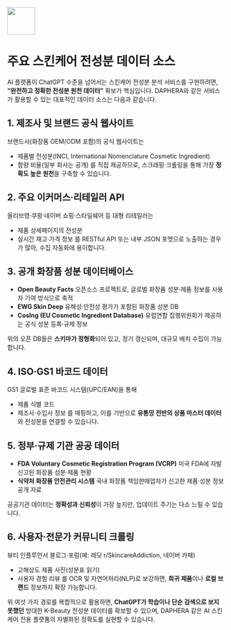 <img src="https://r2cdn.perplexity.ai/pplx-full-logo-primary-dark%402x.png" style="height:64px;margin-right:32px"/>

# 주요 스킨케어 전성분 데이터 소스

AI 플랫폼이 ChatGPT 수준을 넘어서는 스킨케어 전성분 분석 서비스를 구현하려면, **“완전하고 정확한 전성분 원천 데이터”** 확보가 핵심입니다. DAPHERA와 같은 서비스가 활용할 수 있는 대표적인 데이터 소스는 다음과 같습니다.

## 1. 제조사 및 브랜드 공식 웹사이트

브랜드사(화장품 OEM/ODM 포함)의 공식 웹사이트는

- 제품별 전성분(INCI, International Nomenclature Cosmetic Ingredient)
- 함량 비율(일부 회사는 공개)
를 직접 제공하므로, 스크래핑·크롤링을 통해 가장 **정확도 높은 원천**을 구축할 수 있습니다.


## 2. 주요 이커머스·리테일러 API

올리브영·쿠팡·네이버 쇼핑·스타일쉐어 등 대형 리테일러는

- 제품 상세페이지의 전성분
- 실시간 재고·가격 정보
를 RESTful API 또는 내부 JSON 포맷으로 노출하는 경우가 많아, 수집 자동화에 용이합니다.


## 3. 공개 화장품 성분 데이터베이스

- **Open Beauty Facts**
오픈소스 프로젝트로, 글로벌 화장품 성분·제품 정보를 사용자 기여 방식으로 축적
- **EWG Skin Deep**
유해성·안전성 평가가 포함된 화장품 성분 DB
- **CosIng (EU Cosmetic Ingredient Database)**
유럽연합 집행위원회가 제공하는 공식 성분 등록·규제 정보

위의 오픈 DB들은 **스키마가 정형화**되어 있고, 정기 갱신되며, 대규모 배치 수집이 가능합니다.

## 4. ISO·GS1 바코드 데이터

GS1 글로벌 표준 바코드 시스템(UPC/EAN)을 통해

- 제품 식별 코드
- 제조사·수입사 정보
를 매핑하고, 이를 기반으로 **유통망 전반의 상품 마스터 데이터**와 전성분을 연결할 수 있습니다.


## 5. 정부·규제 기관 공공 데이터

- **FDA Voluntary Cosmetic Registration Program (VCRP)**
미국 FDA에 자발 신고된 화장품 성분·제품 현황
- **식약처 화장품 안전관리 시스템**
국내 화장품 책임판매업자가 신고한 제품·성분 정보 공개 자료

공공기관 데이터는 **정확성과 신뢰성**이 가장 높지만, 업데이트 주기는 다소 느릴 수 있습니다.

## 6. 사용자·전문가 커뮤니티 크롤링

뷰티 인플루언서 블로그·포럼(예: 레딧 r/SkincareAddiction, 네이버 카페)

- 고해상도 제품 사진(성분표 읽기)
- 사용자 경험 리뷰
를 OCR 및 자연어처리(NLP)로 보강하면, **희귀 제품**이나 **로컬 브랜드** 정보까지 확장 가능합니다.

위 여섯 가지 경로를 복합적으로 활용하면, **ChatGPT가 학습이나 단순 검색으로 보지 못했던** 방대한 K-Beauty 전성분 데이터를 확보할 수 있으며, DAPHERA 같은 AI 스킨케어 전용 플랫폼의 차별화된 정확도를 실현할 수 있습니다.

